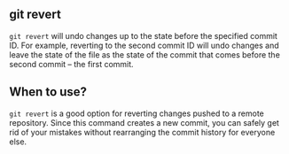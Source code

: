 ## git revert

`git revert` will undo changes up to the state before the specified commit ID. For example, reverting to the second commit ID will undo changes and leave the state of the file as the state of the commit that comes before the second commit – the first commit.

## When to use?

`git revert` is a good option for reverting changes pushed to a remote repository. Since this command creates a new commit, you can safely get rid of your mistakes without rearranging the commit history for everyone else.